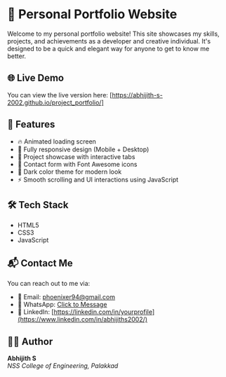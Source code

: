 # 💼 Personal Portfolio Website

Welcome to my personal portfolio website! This site showcases my skills, projects, and achievements as a developer and creative individual. It's designed to be a quick and elegant way for anyone to get to know me better.

## 🌐 Live Demo

You can view the live version here: [https://abhijith-s-2002.github.io/project_portfolio/]

## 🚀 Features

- 🔥 Animated loading screen
- 🎯 Fully responsive design (Mobile + Desktop)
- 📂 Project showcase with interactive tabs
- 📧 Contact form with Font Awesome icons
- 🌙 Dark color theme for modern look
- ⚡ Smooth scrolling and UI interactions using JavaScript

## 🛠️ Tech Stack

- HTML5  
- CSS3  
- JavaScript 

## 📬 Contact Me

You can reach out to me via:

- 📧 Email: phoenixer94@gmail.com 
- 📱 WhatsApp: [Click to Message](https://wa.me/918078959790)  
- 🔗 LinkedIn: [https://linkedin.com/in/yourprofile](https://www.linkedin.com/in/abhijiths2002/)

## 🧑‍💻 Author

**Abhijith S**  
_NSS College of Engineering, Palakkad_

